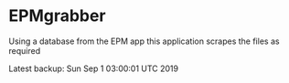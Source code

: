 # EPMgrabber
Using a database from the EPM app this application scrapes the files as required


Latest backup: Sun Sep 1 03:00:01 UTC 2019

